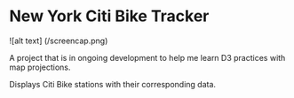# New York Citi Bike Tracker
![alt text] (/screencap.png)

A project that is in ongoing development to help me learn D3 practices with map projections.

Displays Citi Bike stations with their corresponding data.
